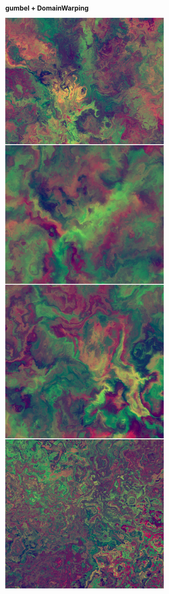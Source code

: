 ## gumbel + DomainWarping
![](https://github.com/thu0x31/gumbel_DW/blob/main/shadertoy22.png?raw=true)
![](https://github.com/thu0x31/gumbel_DW/blob/main/shadertoy13.png?raw=true)
![](https://github.com/thu0x31/gumbel_DW/blob/main/shadertoy9.png?raw=true)
![](https://github.com/thu0x31/gumbel_DW/blob/main/shadertoy7.png?raw=true)
